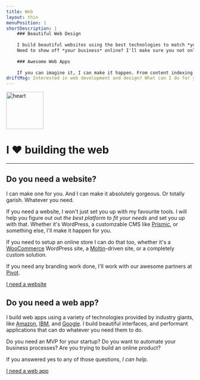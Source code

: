 ```yaml
---
title: Web
layout: thin
menuPosition: 1
shortDescription: |
    ### Beautiful Web Design
    
    I build beautiful websites using the best technologies to match *your* needs.
    Need to show off *your business* online? I'll make sure you not only have a gorgeous site to show your customers, but I'll also help you set up your "presence" across all the platforms that are most important to your business.
    
    ### Awesome Web Apps
    
    If you can imagine it, I can make it happen. From content indexing and discovery systems, online ordering interfaces for restaurants, to location-aware messaging platforms, or anything else. You dream it, I'll make it reality.
driftMsg: Interested in web development and design? What can I do for you?
---
```


<div class="text-center">
    <img class="inline-block" src="{{'/images/Heartxhdpi.png'|relative_url}}" style="width: 100px" alt="heart">
    <h1>I &hearts; building the web</h1>
    <hr>
</div>

## Do you need a website?

I can make one for you. And I can make it absolutely gorgeous. Or totally garish. Whatever you need.

If you need a website, I won't just set you up with my favourite tools. I will help you figure out out *the best platform to fit your needs* and set you up with that. Whether it's WordPress, a customzable CMS like <a href="https://prismic.io/">Prismic</a>, or something else, I'll make it happen for you.

If you need to setup an online store I can do that too, whether it's a [WooCommerce](https://woocommerce.com/) WordPress site, a [Moltin](https://www.moltin.com/)-driven site, or a completely custom solution.

If you need any branding work done, I'll work with our awesome partners at <a href="http://letspivot.com/">Pivot</a>.

<a href="#" class="drift-open-chat btn btn-primary" data-msg="What kind of website do you need?">I need a website</a>

## Do you need a web app?

I build web apps using a variety of technologies provided by industry giants, like [Amazon](https://aws.amazon.com/), [IBM](https://www.ibm.com/cloud-computing/bluemix/), and [Google](https://cloud.google.com/). I build beautiful interfaces, and performant applications that can do whatever you need them to do.

Do you need an MVP for your startup? Do you want to automate your business processes? Are you trying to build an online product?

If you answered yes to any of those questions, *I can help*.

<a href="#" class="drift-open-chat btn btn-primary" data-msg="What kind of web app do you need?">I need a web app</a>